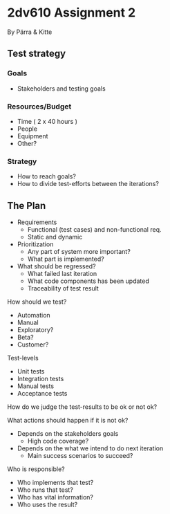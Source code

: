 # 2dv610 Assignment 2

By Pärra & Kitte

## Test strategy

### Goals

* Stakeholders and testing goals

### Resources/Budget

* Time ( 2 x 40 hours )
* People
* Equipment
* Other?

### Strategy

* How to reach goals?
* How to divide test-efforts between the iterations?

## The Plan

* Requirements
  * Functional (test cases) and non-functional req.
  * Static and dynamic
* Prioritization
  * Any part of system more important?
  * What part is implemented?
* What should be regressed?
  * What failed last iteration
  * What code components has been updated
  * Traceability of test result

How should we test?

* Automation
* Manual
* Exploratory?
* Beta?
* Customer?

Test-levels

* Unit tests
* Integration tests
* Manual tests
* Acceptance tests

How do we judge the test-results to be ok or not ok?

What actions should happen if it is not ok?

* Depends on the stakeholders goals
  * High code coverage?
* Depends on the what we intend to do next iteration
  * Main success scenarios to succeed?

Who is responsible?

* Who implements that test?
* Who runs that test?
* Who has vital information?
* Who uses the result?
